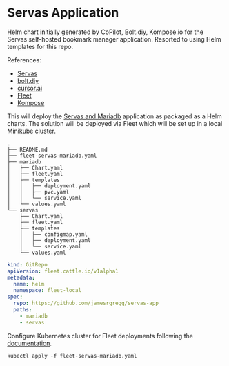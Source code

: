 # Servas Application
Helm chart initially generated by CoPilot, Bolt.diy, Kompose.io for the Servas self-hosted bookmark manager application.
Resorted to using Helm templates for this repo.

References: 
- [Servas](https://servas.app/)
- [bolt.diy](https://github.com/stackblitz-labs/bolt.diy)
- [cursor.ai](https://www.cursor.com/)
- [Fleet](https://fleet.rancher.io/quickstart)
- [Kompose](https://kompose.io)

This will deploy the [Servas and Mariadb](https://github.com/kubernetes/examples/tree/master/guestbook/) application as
packaged as a Helm charts.
The solution will be deployed via Fleet which will be set up in a local Minikube cluster.

```
.
├── README.md
├── fleet-servas-mariadb.yaml
├── mariadb
│   ├── Chart.yaml
│   ├── fleet.yaml
│   ├── templates
│   │   ├── deployment.yaml
│   │   ├── pvc.yaml
│   │   └── service.yaml
│   └── values.yaml
└── servas
    ├── Chart.yaml
    ├── fleet.yaml
    ├── templates
    │   ├── configmap.yaml
    │   ├── deployment.yaml
    │   └── service.yaml
    └── values.yaml
```

```yaml
kind: GitRepo
apiVersion: fleet.cattle.io/v1alpha1
metadata:
  name: helm
  namespace: fleet-local
spec:
  repo: https://github.com/jamesrgregg/servas-app
  paths:
    - mariadb
    - servas
```
Configure Kubernetes cluster for Fleet deployments following the [documentation](https://fleet.rancher.io/quickstart).

`kubectl apply -f fleet-servas-mariadb.yaml`